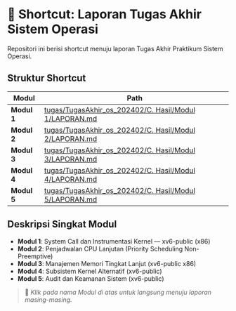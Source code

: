 # 📂 Shortcut: Laporan Tugas Akhir Sistem Operasi

Repositori ini berisi shortcut menuju laporan Tugas Akhir Praktikum Sistem Operasi.

## Struktur Shortcut

| Modul       | Path                                                                                                                   |
| ----------- | ---------------------------------------------------------------------------------------------------------------------- |
| **Modul 1** | [tugas/TugasAkhir\_os\_202402/C. Hasil/Modul 1/LAPORAN.md](tugas/TugasAkhir_os_202402/C.%20Hasil/Modul%201/LAPORAN.md) |
| **Modul 2** | [tugas/TugasAkhir\_os\_202402/C. Hasil/Modul 2/LAPORAN.md](tugas/TugasAkhir_os_202402/C.%20Hasil/Modul%202/LAPORAN.md) |
| **Modul 3** | [tugas/TugasAkhir\_os\_202402/C. Hasil/Modul 3/LAPORAN.md](tugas/TugasAkhir_os_202402/C.%20Hasil/Modul%203/LAPORAN.md) |
| **Modul 4** | [tugas/TugasAkhir\_os\_202402/C. Hasil/Modul 4/LAPORAN.md](tugas/TugasAkhir_os_202402/C.%20Hasil/Modul%204/LAPORAN.md) |
| **Modul 5** | [tugas/TugasAkhir\_os\_202402/C. Hasil/Modul 5/LAPORAN.md](tugas/TugasAkhir_os_202402/C.%20Hasil/Modul%205/LAPORAN.md) |

## Deskripsi Singkat Modul

- **Modul 1**: System Call dan Instrumentasi Kernel — xv6-public (x86)
- **Modul 2**: Penjadwalan CPU Lanjutan (Priority Scheduling Non-Preemptive)
- **Modul 3**: Manajemen Memori Tingkat Lanjut (xv6-public x86)
- **Modul 4**: Subsistem Kernel Alternatif (xv6-public)
- **Modul 5**: Audit dan Keamanan Sistem (xv6-public)

> 📌 *Klik pada nama Modul di atas untuk langsung menuju laporan masing-masing.*
